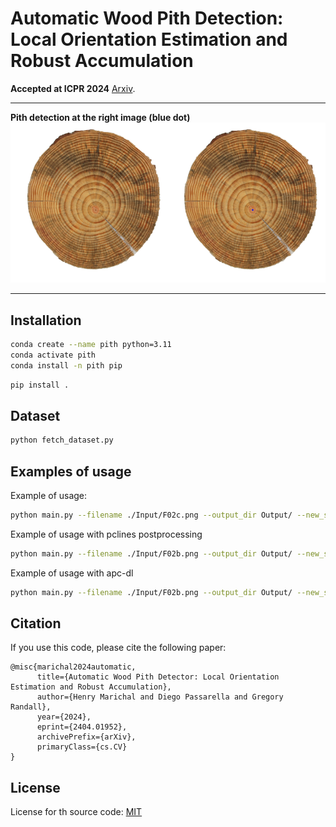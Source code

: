 # Automatic Wood Pith Detection: Local Orientation Estimation and Robust Accumulation

**Accepted at ICPR 2024** [Arxiv](https://arxiv.org/abs/2404.01952).

[link_urudendro]: https://iie.fing.edu.uy/proyectos/madera/

***
**Pith detection at the right image (blue dot)**
![F02b_input_output.png](assets%2FF02b_input_output.png)
***

## Installation
```bash
conda create --name pith python=3.11
conda activate pith
conda install -n pith pip
```
```bash
pip install .
```

## Dataset

```bash
python fetch_dataset.py
```

## Examples of usage

Example of usage:
```bash
python main.py --filename ./Input/F02c.png --output_dir Output/ --new_shape 640 --debug 1
```

Example of usage with pclines postprocessing
```bash
python main.py --filename ./Input/F02b.png --output_dir Output/ --new_shape 640 --debug 1 --method 1
```

Example of usage with apc-dl
```bash
python main.py --filename ./Input/F02b.png --output_dir Output/ --new_shape 640 --debug 1 --method 2
```

## Citation
If you use this code, please cite the following paper:

```
@misc{marichal2024automatic,
      title={Automatic Wood Pith Detector: Local Orientation Estimation and Robust Accumulation}, 
      author={Henry Marichal and Diego Passarella and Gregory Randall},
      year={2024},
      eprint={2404.01952},
      archivePrefix={arXiv},
      primaryClass={cs.CV}
}
```

## License
License for th source code: [MIT](./LICENSE)


